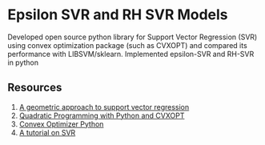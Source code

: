 # Epsilon SVR and RH SVR Models
Developed open source python library for Support Vector Regression (SVR) using convex optimization package (such as CVXOPT) and compared its performance with LIBSVM/sklearn. Implemented epsilon-SVR and RH-SVR in python

## Resources
1. [A geometric approach to support vector regression](https://www.sciencedirect.com/science/article/pii/S0925231203003801)
2. [Quadratic Programming with Python and CVXOPT](https://courses.csail.mit.edu/6.867/wiki/images/a/a7/Qp-cvxopt.pdf)
3. [Convex Optimizer Python](https://courses.csail.mit.edu/6.867/wiki/images/a/a7/Qp-cvxopt.pdf)
3. [A tutorial on SVR](https://alex.smola.org/papers/2004/SmoSch04.pdf)
